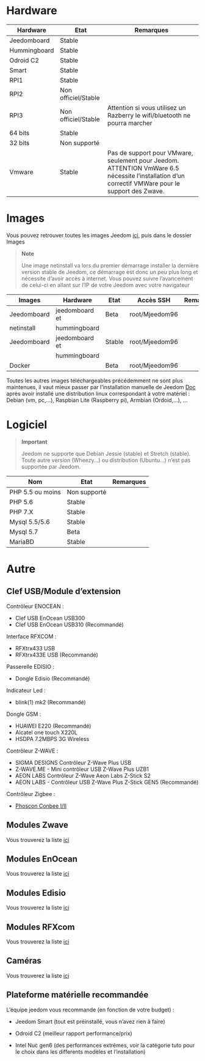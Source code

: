 Hardware 
========

Hardware | Etat | Remarques
--- | --- | ---
Jeedomboard             | Stable                  |
Hummingboard            | Stable                  |
Odroid C2               | Stable                  |                          
Smart                   | Stable                  |                          
RPI1                    | Stable                  |                          
RPI2                    | Non officiel/Stable     |                          
RPI3                    | Non officiel/Stable     | Attention si vous utilisez un Razberry le wifi/bluetooth ne pourra marcher
64 bits                 | Stable                  |                          
32 bits                 | Non supporté            |                          
Vmware                  | Stable                  | Pas de support pour VMware, seulement pour Jeedom. ATTENTION VmWare 6.5 nécessite l’installation d’un correctif VMWare pour le support des Zwave.         

Images 
======

Vous pouvez retrouver toutes les images Jeedom
[ici](https://www.amazon.fr/clouddrive/share/OwYXPEKiIMdsGhkFeI3eUQ0VcvTEBq0qxQevlXPvPIy/folder/IT3WZ3N0RqGzaLBnBo0qog),
puis dans le dossier Images

> **Note**
>
> Une image netinstall va lors du premier démarrage installer la
> dernière version stable de Jeedom, ce démarrage est donc un peu plus
> long et nécessite d’avoir accès à internet. Vous pouvez suivre
> l’avancement de celui-ci en allant sur l’IP de votre Jeedom avec votre
> navigateur

| Images         | Hardware       | Etat           | Accès SSH      | Remarques      |
|----------------|----------------|----------------|----------------|----------------|
| Jeedomboard    | jeedomboard et | Beta           | root/Mjeedom96 |                |
| netinstall     | hummingboard   |                |                |                |
| Jeedomboard    | jeedomboard et | Stable         | root/Mjeedom96 |                |
|                | hummingboard   |                |                |                |
| Docker         |                | Beta           | root/Mjeedom96 |                |


Toutes les autres images téléchargeables précédemment ne sont plus
maintenues, il vaut mieux passer par l’installation manuelle de Jeedom
[Doc](https://github.com/jeedom/documentation/blob/master/installation/fr_FR/other.asciidoc)
après avoir installé une distribution linux correspondant à votre
matériel : Debian (vm, pc,…​), Raspbian Lite (Raspberry pi), Armbian
(Ordoid,…​), …​

Logiciel 
========

> **Important**
>
> Jeedom ne supporte que Debian Jessie (stable) et Stretch (stable).
> Toute autre version (Wheezy…​) ou distribution (Ubuntu…​) n’est pas
> supportée par Jeedom.


| Nom                     | Etat                    | Remarques                |
|-------------------------|-------------------------|--------------------------|
| PHP 5.5 ou moins        | Non supporté            |                          |
| PHP 5.6                 | Stable                  |                          |
| PHP 7.X                 | Stable                  |                          |
| Mysql 5.5/5.6           | Stable                  |                          |
| Mysql 5.7               | Beta                    |                          |
| MariaBD                 | Stable                  |                          |

Autre
=====

Clef USB/Module d’extension 
---------------------------

Contrôleur ENOCEAN :

-   Clef USB EnOcean USB300
-   Clef USB EnOcean USB310 (Recommandé)

Interface RFXCOM :

-   RFXtrx433 USB
-   RFXtrx433E USB (Recommandé)

Passerelle EDISIO :

-   Dongle Edisio (Recommandé)

Indicateur Led :

-   blink(1) mk2 (Recommandé)

Dongle GSM :

-   HUAWEI E220 (Recommandé)
-   Alcatel one touch X220L
-   HSDPA 7.2MBPS 3G Wireless

Contrôleur Z-WAVE :

-   SIGMA DESIGNS Contrôleur Z-Wave Plus USB
-   Z-WAVE.ME - Mini contrôleur USB Z-Wave Plus UZB1
-   AEON LABS Contrôleur Z-Wave Aeon Labs Z-Stick S2
-   AEON LABS - Contrôleur USB Z-Wave Plus Z-Stick GEN5 (Recommandé)


Contrôleur Zigbee :

- [Phoscon Conbee I/II](http://bit.ly/2n4VyWc)

Modules Zwave 
-------------

Vous trouverez la liste
[ici](https://jeedom.github.io/documentation/zwave/fr_FR/equipement.compatible)

Modules EnOcean 
---------------

Vous trouverez la liste
[ici](https://jeedom.github.io/documentation/enocean/fr_FR/equipement.compatible)

Modules Edisio 
--------------

Vous trouverez la liste
[ici](https://jeedom.github.io/documentation/edisio/fr_FR/equipement.compatible)

Modules RFXcom 
--------------

Vous trouverez la liste
[ici](https://jeedom.github.io/documentation/rfxcom/fr_FR/equipement.compatible)

Caméras 
-------

Vous trouverez la liste
[ici](https://jeedom.github.io/documentation/camera/fr_FR/equipement.compatible)

Plateforme matérielle recommandée 
---------------------------------

L’équipe jeedom vous recommande (en fonction de votre budget) :

-   Jeedom Smart (tout est préinstallé, vous n’avez rien à faire)

-   Odroid C2 (meilleur rapport performance/prix)

-   Intel Nuc gen6 (des performances extrêmes, voir la catégorie tuto
    pour le choix dans les differents modèles et l’installation)


